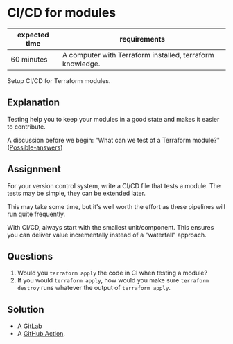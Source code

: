 # CI/CD for modules

|expected time|requirements                                             |
|-------------|---------------------------------------------------------|
|60 minutes   |A computer with Terraform installed, terraform knowledge.|

Setup CI/CD for Terraform modules.

## Explanation

Testing help you to keep your modules in a good state and makes it easier to contribute.

A discussion before we begin: "What can we test of a Terraform module?" ([Possible-answers](2-cicd-for-modules-test.md))

## Assignment

For your version control system, write a CI/CD file that tests a module. The tests may be simple, they can be extended later.

This may take some time, but it's well worth the effort as these pipelines will run quite frequently.

With CI/CD, always start with the smallest unit/component. This ensures you can deliver value incrementally instead of a "waterfall" approach.

## Questions

1. Would you `terraform apply` the code in CI when testing a module?
2. If you would `terraform apply`, how would you make sure `terraform destroy` runs whatever the output of `terraform apply`.

## Solution

- A [GitLab](2-cicd-for-modules-gitlab.yml)
- A [GitHub Action](https://github.com/robertdebock/terraform-action).
